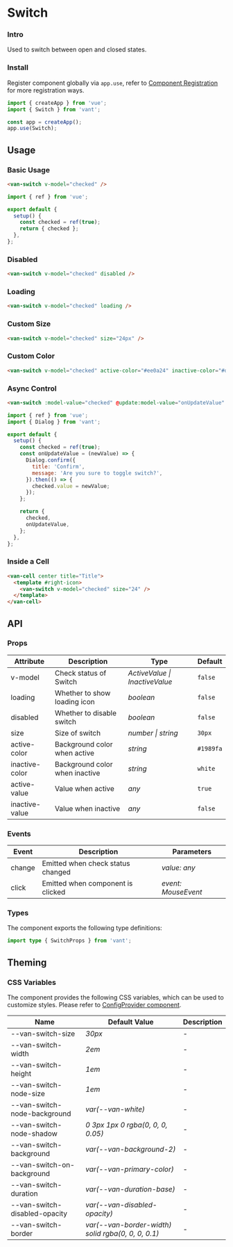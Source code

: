 # Switch

### Intro

Used to switch between open and closed states.

### Install

Register component globally via `app.use`, refer to [Component Registration](#/en-US/advanced-usage#zu-jian-zhu-ce) for more registration ways.

```js
import { createApp } from 'vue';
import { Switch } from 'vant';

const app = createApp();
app.use(Switch);
```

## Usage

### Basic Usage

```html
<van-switch v-model="checked" />
```

```js
import { ref } from 'vue';

export default {
  setup() {
    const checked = ref(true);
    return { checked };
  },
};
```

### Disabled

```html
<van-switch v-model="checked" disabled />
```

### Loading

```html
<van-switch v-model="checked" loading />
```

### Custom Size

```html
<van-switch v-model="checked" size="24px" />
```

### Custom Color

```html
<van-switch v-model="checked" active-color="#ee0a24" inactive-color="#dcdee0" />
```

### Async Control

```html
<van-switch :model-value="checked" @update:model-value="onUpdateValue" />
```

```js
import { ref } from 'vue';
import { Dialog } from 'vant';

export default {
  setup() {
    const checked = ref(true);
    const onUpdateValue = (newValue) => {
      Dialog.confirm({
        title: 'Confirm',
        message: 'Are you sure to toggle switch?',
      }).then(() => {
        checked.value = newValue;
      });
    };

    return {
      checked,
      onUpdateValue,
    };
  },
};
```

### Inside a Cell

```html
<van-cell center title="Title">
  <template #right-icon>
    <van-switch v-model="checked" size="24" />
  </template>
</van-cell>
```

## API

### Props

| Attribute | Description | Type | Default |
| --- | --- | --- | --- |
| v-model | Check status of Switch | _ActiveValue \| InactiveValue_ | `false` |
| loading | Whether to show loading icon | _boolean_ | `false` |
| disabled | Whether to disable switch | _boolean_ | `false` |
| size | Size of switch | _number \| string_ | `30px` |
| active-color | Background color when active | _string_ | `#1989fa` |
| inactive-color | Background color when inactive | _string_ | `white` |
| active-value | Value when active | _any_ | `true` |
| inactive-value | Value when inactive | _any_ | `false` |

### Events

| Event  | Description                       | Parameters          |
| ------ | --------------------------------- | ------------------- |
| change | Emitted when check status changed | _value: any_        |
| click  | Emitted when component is clicked | _event: MouseEvent_ |

### Types

The component exports the following type definitions:

```ts
import type { SwitchProps } from 'vant';
```

## Theming

### CSS Variables

The component provides the following CSS variables, which can be used to customize styles. Please refer to [ConfigProvider component](#/en-US/config-provider).

| Name | Default Value | Description |
| --- | --- | --- |
| --van-switch-size | _30px_ | - |
| --van-switch-width | _2em_ | - |
| --van-switch-height | _1em_ | - |
| --van-switch-node-size | _1em_ | - |
| --van-switch-node-background | _var(--van-white)_ | - |
| --van-switch-node-shadow | _0 3px 1px 0 rgba(0, 0, 0, 0.05)_ | - |
| --van-switch-background | _var(--van-background-2)_ | - |
| --van-switch-on-background | _var(--van-primary-color)_ | - |
| --van-switch-duration | _var(--van-duration-base)_ | - |
| --van-switch-disabled-opacity | _var(--van-disabled-opacity)_ | - |
| --van-switch-border | _var(--van-border-width) solid rgba(0, 0, 0, 0.1)_ | - |
